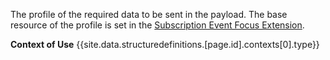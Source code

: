 The profile of the required data to be sent in the payload.  The base resource of the profile is set in the [Subscription Event Focus Extension](StructureDefinition-extension-event-focus.html).

**Context of Use** {{site.data.structuredefinitions.[page.id].contexts[0].type}}
